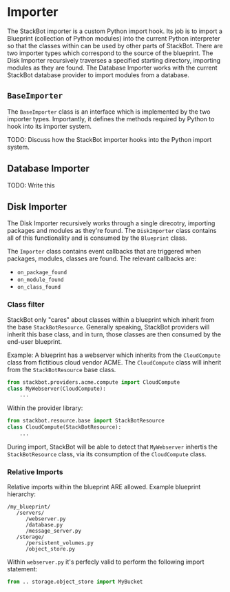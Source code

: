 # Importer
The StackBot importer is a custom Python import hook. Its job is to import a Blueprint (collection of Python modules) into the current Python interpreter so that the classes within can be used by other parts of StackBot. There are two importer types which correspond to the source of the blueprint. The Disk Importer recursively traverses a specified starting directory, importing modules as they are found. The Database Importer works with the current StackBot database provider to import modules from a database.

## `BaseImporter`
The `BaseImporter` class is an interface which is implemented by the two importer types. Importantly, it defines the methods required by Python to hook into its importer system.

TODO: Discuss how the StackBot importer hooks into the Python import system.

## Database Importer
TODO: Write this

## Disk Importer
The Disk Importer recursively works through a single direcotry, importing packages and modules as they're found. The `DiskImporter` class contains all of this functionality and is consumed by the `Blueprint` class.

The `Importer` class contains event callbacks that are triggered when packages, modules, classes are found. The relevant callbacks are:
- `on_package_found`
- `on_module_found`
- `on_class_found`

### Class filter
StackBot only "cares" about classes within a blueprint which inherit from the base `StackBotResource`. Generally speaking, StackBot providers will inherit this base class, and in turn, those classes are then consumed by the end-user blueprint.

Example:
A blueprint has a webserver which inherits from the `CloudCompute` class from fictitious cloud vendor ACME. The `CloudCompute` class will inherit from the `StackBotResource` base class.

```python
from stackbot.providers.acme.compute import CloudCompute
class MyWebserver(CloudCompute):
    ...
```

Within the provider library:
```python
from stackbot.resource.base import StackBotResource
class CloudCompute(StackBotResource):
    ...
```

During import, StackBot will be able to detect that `MyWebserver` inhertis the `StackBotResource` class, via its consumption of the `CloudCompute` class.

### Relative Imports
Relative imports within the blueprint ARE allowed.
Example blueprint hierarchy:
```
/my_blueprint/
   /servers/
      /webserver.py
      /database.py
      /message_server.py
   /storage/
      /persistent_volumes.py
      /object_store.py
```

Within `webserver.py` it's perfecly valid to perform the following import statement:

```python
from .. storage.object_store import MyBucket
```